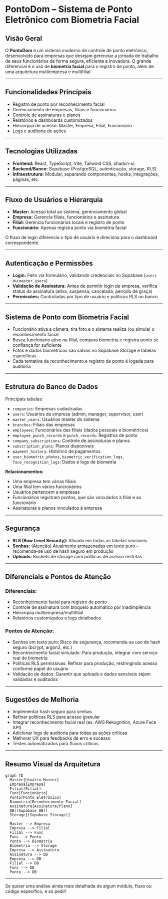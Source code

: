 # PontoDom – Sistema de Ponto Eletrônico com Biometria Facial

## Visão Geral

O **PontoDom** é um sistema moderno de controle de ponto eletrônico, desenvolvido para empresas que desejam gerenciar a jornada de trabalho de seus funcionários de forma segura, eficiente e inovadora. O grande diferencial é o uso de **biometria facial** para o registro de ponto, além de uma arquitetura multiempresa e multifilial.

---

## Funcionalidades Principais

- Registro de ponto por reconhecimento facial
- Gerenciamento de empresas, filiais e funcionários
- Controle de assinaturas e planos
- Relatórios e dashboards customizados
- Hierarquia de acesso: Master, Empresa, Filial, Funcionário
- Logs e auditoria de ações

---

## Tecnologias Utilizadas

- **Frontend:** React, TypeScript, Vite, Tailwind CSS, shadcn-ui
- **Backend/Banco:** Supabase (PostgreSQL, autenticação, storage, RLS)
- **Infraestrutura:** Modular, separando componentes, hooks, integrações, páginas, etc.

---

## Fluxo de Usuários e Hierarquia

- **Master:** Acesso total ao sistema, gerenciamento global
- **Empresa:** Gerencia filiais, funcionários e assinatura
- **Filial:** Gerencia funcionários locais e registro de ponto
- **Funcionário:** Apenas registra ponto via biometria facial

O fluxo de login diferencia o tipo de usuário e direciona para o dashboard correspondente.

---

## Autenticação e Permissões

- **Login:** Feito via formulário, validando credenciais no Supabase (`users` ou `master_users`)
- **Validação de Assinatura:** Antes de permitir login de empresa, verifica status da assinatura (ativa, suspensa, cancelada, período de graça)
- **Permissões:** Controladas por tipo de usuário e políticas RLS no banco

---

## Sistema de Ponto com Biometria Facial

- Funcionário ativa a câmera, tira foto e o sistema realiza (ou simula) o reconhecimento facial
- Busca funcionário ativo na filial, compara biometria e registra ponto se confiança for suficiente
- Fotos e dados biométricos são salvos no Supabase Storage e tabelas específicas
- Cada tentativa de reconhecimento e registro de ponto é logada para auditoria

---

## Estrutura do Banco de Dados

Principais tabelas:
- `companies`: Empresas cadastradas
- `users`: Usuários da empresa (admin, manager, supervisor, user)
- `master_users`: Usuários master do sistema
- `branches`: Filiais das empresas
- `employees`: Funcionários das filiais (dados pessoais e biométricos)
- `employee_punch_records` e `punch_records`: Registros de ponto
- `company_subscriptions`: Controle de assinaturas e planos
- `subscription_plans`: Planos disponíveis
- `payment_history`: Histórico de pagamentos
- `user_biometric_photos`, `biometric_verification_logs`, `face_recognition_logs`: Dados e logs de biometria

**Relacionamentos:**
- Uma empresa tem várias filiais
- Uma filial tem vários funcionários
- Usuários pertencem a empresas
- Funcionários registram pontos, que são vinculados à filial e ao funcionário
- Assinaturas e planos vinculados à empresa

---

## Segurança

- **RLS (Row Level Security):** Ativado em todas as tabelas sensíveis
- **Senhas:** (Atenção) Atualmente armazenadas em texto puro – recomenda-se uso de hash seguro em produção
- **Uploads:** Buckets de storage com políticas de acesso restritas

---

## Diferenciais e Pontos de Atenção

### Diferenciais:
- Reconhecimento facial para registro de ponto
- Controle de assinatura com bloqueio automático por inadimplência
- Hierarquia multiempresa/multifilial
- Relatórios customizados e logs detalhados

### Pontos de Atenção:
- Senhas em texto puro: Risco de segurança, recomenda-se uso de hash seguro (bcrypt, argon2, etc.)
- Reconhecimento facial simulado: Para produção, integrar com serviço real de biometria
- Políticas RLS permissivas: Refinar para produção, restringindo acesso conforme papel do usuário
- Validação de dados: Garantir que uploads e dados sensíveis sejam validados e auditados

---

## Sugestões de Melhoria

- Implementar hash seguro para senhas
- Refinar políticas RLS para acesso granular
- Integrar reconhecimento facial real (ex: AWS Rekognition, Azure Face API)
- Adicionar logs de auditoria para todas as ações críticas
- Melhorar UX para feedbacks de erro e sucesso
- Testes automatizados para fluxos críticos

---

## Resumo Visual da Arquitetura

```mermaid
graph TD
  Master[Usuário Master]
  Empresa[Empresa]
  Filial[Filial]
  Func[Funcionário]
  Ponto[Ponto Eletrônico]
  Biometria[Reconhecimento Facial]
  Assinatura[Assinatura/Plano]
  DB[(Supabase DB)]
  Storage[(Supabase Storage)]

  Master --> Empresa
  Empresa --> Filial
  Filial --> Func
  Func --> Ponto
  Ponto --> Biometria
  Biometria --> Storage
  Empresa --> Assinatura
  Assinatura --> DB
  Empresa --> DB
  Filial --> DB
  Func --> DB
  Ponto --> DB
```

---

Se quiser uma análise ainda mais detalhada de algum módulo, fluxo ou código específico, é só pedir!
